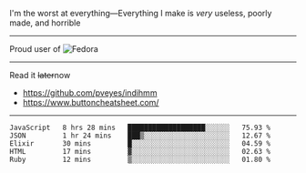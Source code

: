 I'm the worst at everything—Everything I make is *very* useless, poorly made, and horrible

___
Proud user of ![Fedora](https://img.shields.io/badge/-Fedora-blue?style=flat-square&logo=fedora)

___
Read it <s>later</s>now
- https://github.com/pveyes/indihmm
- https://www.buttoncheatsheet.com/

___
<!--START_SECTION:waka-->
```text
JavaScript   8 hrs 28 mins   ███████████████████░░░░░░   75.93 % 
JSON         1 hr 24 mins    ███▒░░░░░░░░░░░░░░░░░░░░░   12.67 % 
Elixir       30 mins         █░░░░░░░░░░░░░░░░░░░░░░░░   04.59 % 
HTML         17 mins         ▓░░░░░░░░░░░░░░░░░░░░░░░░   02.63 % 
Ruby         12 mins         ▒░░░░░░░░░░░░░░░░░░░░░░░░   01.80 % 
```
<!--END_SECTION:waka-->
